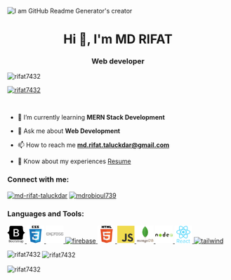 ![I am GitHub Readme Generator's creator](https://media.licdn.com/dms/image/D5616AQHelVc9wYaZYw/profile-displaybackgroundimage-shrink_350_1400/0/1669838001346?e=1706745600&v=beta&t=oAraVND3ofzeqBrIckylyujqrcRqYWjHUPJiJfOAVAU)
<h1 align="center">Hi 👋, I'm MD RIFAT</h1>
<h3 align="center">Web developer</h3>

<p align="left"> <img src="https://komarev.com/ghpvc/?username=rifat7432&label=Profile%20views&color=0e75b6&style=flat" alt="rifat7432" /> </p>

<p align="left"> <a href="https://github.com/ryo-ma/github-profile-trophy"><img src="https://github-profile-trophy.vercel.app/?username=rifat7432" alt="rifat7432" /></a> </p>

<p align="left"> <a href="https://twitter.com/" target="blank"><img src="https://img.shields.io/twitter/follow/?logo=twitter&style=for-the-badge" alt="" /></a> </p>

- 🌱 I’m currently learning **MERN Stack Development**

- 💬 Ask me about **Web Development**

- 📫 How to reach me **md.rifat.taluckdar@gmail.com**

- 📄 Know about my experiences [Resume](https://drive.google.com/file/d/1qrPXorWja9EEMmkSZ4aReANtShegYXgb/view?usp=share_link)

<h3 align="left">Connect with me:</h3>
<p align="left">
<a href="https://linkedin.com/in/md-rifat-taluckdar" target="blank"><img align="center" src="https://raw.githubusercontent.com/rahuldkjain/github-profile-readme-generator/master/src/images/icons/Social/linked-in-alt.svg" alt="md-rifat-taluckdar" height="30" width="40" /></a>
<a href="https://instagram.com/mdrobioul739" target="blank"><img align="center" src="https://raw.githubusercontent.com/rahuldkjain/github-profile-readme-generator/master/src/images/icons/Social/instagram.svg" alt="mdrobioul739" height="30" width="40" /></a>
</p>

<h3 align="left">Languages and Tools:</h3>
<p align="left"> <a href="https://getbootstrap.com" target="_blank" rel="noreferrer"> <img src="https://raw.githubusercontent.com/devicons/devicon/master/icons/bootstrap/bootstrap-plain-wordmark.svg" alt="bootstrap" width="40" height="40"/> </a> <a href="https://www.w3schools.com/css/" target="_blank" rel="noreferrer"> <img src="https://raw.githubusercontent.com/devicons/devicon/master/icons/css3/css3-original-wordmark.svg" alt="css3" width="40" height="40"/> </a> <a href="https://expressjs.com" target="_blank" rel="noreferrer"> <img src="https://raw.githubusercontent.com/devicons/devicon/master/icons/express/express-original-wordmark.svg" alt="express" width="40" height="40"/> </a>
<a href="https://firebase.google.com/" target="_blank" rel="noreferrer"> <img src="https://www.vectorlogo.zone/logos/firebase/firebase-icon.svg" alt="firebase" width="40" height="40"/> </a>
<a href="https://www.w3.org/html/" target="_blank" rel="noreferrer"> <img src="https://raw.githubusercontent.com/devicons/devicon/master/icons/html5/html5-original-wordmark.svg" alt="html5" width="40" height="40"/> </a> <a href="https://developer.mozilla.org/en-US/docs/Web/JavaScript" target="_blank" rel="noreferrer"> <img src="https://raw.githubusercontent.com/devicons/devicon/master/icons/javascript/javascript-original.svg" alt="javascript" width="40" height="40"/> </a> <a href="https://www.mongodb.com/" target="_blank" rel="noreferrer"> <img src="https://raw.githubusercontent.com/devicons/devicon/master/icons/mongodb/mongodb-original-wordmark.svg" alt="mongodb" width="40" height="40"/> </a> <a href="https://nodejs.org" target="_blank" rel="noreferrer"> <img src="https://raw.githubusercontent.com/devicons/devicon/master/icons/nodejs/nodejs-original-wordmark.svg" alt="nodejs" width="40" height="40"/> </a> <a href="https://reactjs.org/" target="_blank" rel="noreferrer"> <img src="https://raw.githubusercontent.com/devicons/devicon/master/icons/react/react-original-wordmark.svg" alt="react" width="40" height="40"/> </a> <a href="https://tailwindcss.com/" target="_blank" rel="noreferrer"> <img src="https://www.vectorlogo.zone/logos/tailwindcss/tailwindcss-icon.svg" alt="tailwind" width="40" height="40"/> </a> </p>

<p><img align="left" src="https://github-readme-stats.vercel.app/api/top-langs?username=rifat7432&show_icons=true&locale=en&layout=compact" alt="rifat7432" /></p>

<p>&nbsp;<img align="center" src="https://github-readme-stats.vercel.app/api?username=rifat7432&show_icons=true&locale=en" alt="rifat7432" /></p>

<p><img align="center" src="https://github-readme-streak-stats.herokuapp.com/?user=rifat7432&" alt="rifat7432" /></p>
